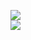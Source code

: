 [![](https://img.shields.io/badge/Made%20With-Github%20Spray-lightgrey.svg?style=for-the-badge&logo=github)](https://github.com/Annihil/github-spray#26550)  
[![](https://i.imgur.com/2DrTn0Z.gif)](https://github.com/Annihil/github-spray)